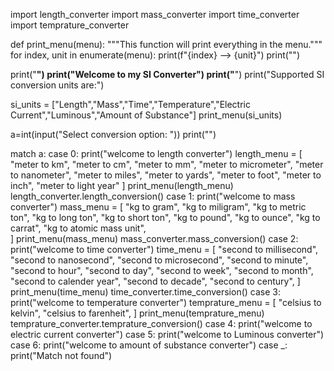 
import length_converter
import mass_converter
import time_converter
import temprature_converter

def print_menu(menu):
     """This function will print everything in the menu."""
     for index, unit in enumerate(menu):
          print(f"{index} --> {unit}")
     print("")

print("**************************")
print("Welcome to my SI Converter")
print("**************************")
print("Supported SI conversion units are:")


si_units = ["Length","Mass","Time","Temperature","Electric Current","Luminous","Amount of Substance"]
print_menu(si_units)


a=int(input("Select conversion option: "))
print("")

match a:
    case 0:
        print("welcome to length converter")
        length_menu = [
             "meter to km",
             "meter to cm",
             "meter to mm",
             "meter to micrometer",
             "meter to nanometer",
             "meter to miles",
             "meter to yards",
             "meter to foot",
             "meter to inch",
             "meter to light year"
             ]
        print_menu(length_menu)
        length_converter.length_conversion()
    case 1:
        print("welcome to mass converter")
        mass_menu = [
             "kg to gram",
             "kg to miligram",
             "kg to metric ton",
             "kg to long ton",
             "kg to short ton",
             "kg to pound",
             "kg to ounce",
             "kg to carrat",
             "kg to atomic mass unit",    
          ] 
        print_menu(mass_menu)
        mass_converter.mass_conversion()
    case 2:
        print("welcome to time converter")
        time_menu = [
            "second to millisecond",
            "second to nanosecond",
            "second to microsecond",
            "second to minute",
            "second to hour",
            "second to day",
            "second to week",
            "second to month",
            "second to calender year",
            "second to decade",
            "second to century",
        ]
        print_menu(time_menu)
        time_converter.time_conversion()
    case 3:
        print("welcome to temperature converter")
        temprature_menu = [
            "celsius to kelvin",
            "celsius to farenheit",
            ]
        print_menu(temprature_menu)
        temprature_converter.temprature_conversion()
    case 4:
        print("welcome to electric current converter")
    case 5:
        print("welcome to Luminous converter")
    case 6:
        print("welcome to amount of substance converter")
    case _:
        print("Match not found")
